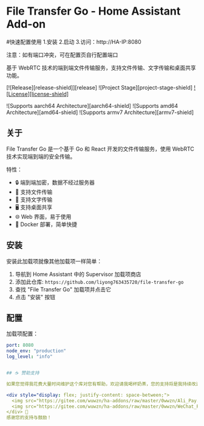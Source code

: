 ﻿# File Transfer Go - Home Assistant Add-on

#快速配置使用
1.安装
2.启动
3.访问：http://HA-IP:8080
 
注意：如有端口冲突，可在配置页自行配置端口

基于 WebRTC 技术的端到端文件传输服务，支持文件传输、文字传输和桌面共享功能。

[![Release][release-shield]][release] ![Project Stage][project-stage-shield] [![License][license-shield]](LICENSE)

![Supports aarch64 Architecture][aarch64-shield]
![Supports amd64 Architecture][amd64-shield]
![Supports armv7 Architecture][armv7-shield]


## 关于

File Transfer Go 是一个基于 Go 和 React 开发的文件传输服务，使用 WebRTC 技术实现端到端的安全传输。

特性：
- 🔒 端到端加密，数据不经过服务器
- 📁 支持文件传输
- 💬 支持文字传输  
- 🖥️ 支持桌面共享
- 🌐 Web 界面，易于使用
- 🔧 Docker 部署，简单快捷

## 安装

安装此加载项就像其他加载项一样简单：

1. 导航到 Home Assistant 中的 Supervisor 加载项商店
2. 添加此仓库: `https://github.com/liyong763435720/file-transfer-go`
3. 查找 "File Transfer Go" 加载项并点击它
4. 点击 "安装" 按钮

## 配置

加载项配置：

```yaml
port: 8080
node_env: "production"
log_level: "info"


## ☕ 赞助支持

如果您觉得我花费大量时间维护这个库对您有帮助，欢迎请我喝杯奶茶，您的支持将是我持续改进的动力！

<div style="display: flex; justify-content: space-between;">
  <img src="https://gitee.com/wuwzn/ha-addons/raw/master/0wwzn/Ali_Pay.jpg" height="350px" />
  <img src="https://gitee.com/wuwzn/ha-addons/raw/master/0wwzn/WeChat_Pay.jpg" height="350px" />
</div> 💖
感谢您的支持与鼓励！
